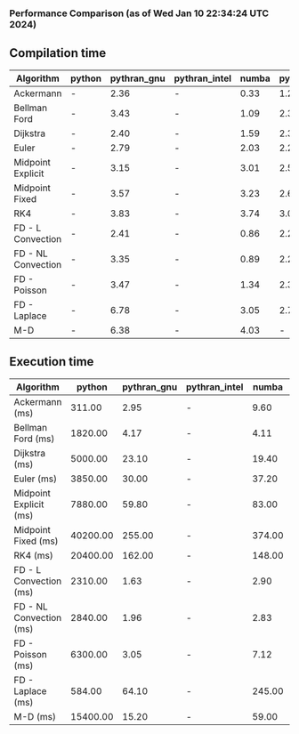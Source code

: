 ### Performance Comparison (as of Wed Jan 10 22:34:24 UTC 2024)
## Compilation time
Algorithm                 | python                    | pythran_gnu               | pythran_intel             | numba                     | pyccel_fortran_gnu        | pyccel_c_gnu              | pyccel_fortran_intel      | pyccel_c_intel           
------------------------- | ------------------------- | ------------------------- | ------------------------- | ------------------------- | ------------------------- | ------------------------- | ------------------------- | -------------------------
Ackermann                 | -                         | 2.36                      | -                         | 0.33                      | 1.21                      | 1.17                      | -                         | -                        
Bellman Ford              | -                         | 3.43                      | -                         | 1.09                      | 2.36                      | 2.52                      | -                         | -                        
Dijkstra                  | -                         | 2.40                      | -                         | 1.59                      | 2.38                      | 2.52                      | -                         | -                        
Euler                     | -                         | 2.79                      | -                         | 2.03                      | 2.29                      | 2.52                      | -                         | -                        
Midpoint Explicit         | -                         | 3.15                      | -                         | 3.01                      | 2.55                      | 2.77                      | -                         | -                        
Midpoint Fixed            | -                         | 3.57                      | -                         | 3.23                      | 2.60                      | 2.84                      | -                         | -                        
RK4                       | -                         | 3.83                      | -                         | 3.74                      | 3.05                      | 3.22                      | -                         | -                        
FD - L Convection         | -                         | 2.41                      | -                         | 0.86                      | 2.28                      | 2.49                      | -                         | -                        
FD - NL Convection        | -                         | 3.35                      | -                         | 0.89                      | 2.29                      | 2.53                      | -                         | -                        
FD - Poisson              | -                         | 3.47                      | -                         | 1.34                      | 2.39                      | 2.63                      | -                         | -                        
FD - Laplace              | -                         | 6.78                      | -                         | 3.05                      | 2.75                      | 2.94                      | -                         | -                        
M-D                       | -                         | 6.38                      | -                         | 4.03                      | -                         | -                         | -                         | -                        

## Execution time
Algorithm                 | python                    | pythran_gnu               | pythran_intel             | numba                     | pyccel_fortran_gnu        | pyccel_c_gnu              | pyccel_fortran_intel      | pyccel_c_intel           
------------------------- | ------------------------- | ------------------------- | ------------------------- | ------------------------- | ------------------------- | ------------------------- | ------------------------- | -------------------------
Ackermann (ms)            | 311.00                    | 2.95                      | -                         | 9.60                      | 1.55                      | 1.54                      | -                         | -                        
Bellman Ford (ms)         | 1820.00                   | 4.17                      | -                         | 4.11                      | 2.96                      | 5.96                      | -                         | -                        
Dijkstra (ms)             | 5000.00                   | 23.10                     | -                         | 19.40                     | 19.40                     | 31.60                     | -                         | -                        
Euler (ms)                | 3850.00                   | 30.00                     | -                         | 37.20                     | 15.80                     | 141.00                    | -                         | -                        
Midpoint Explicit (ms)    | 7880.00                   | 59.80                     | -                         | 83.00                     | 22.60                     | 286.00                    | -                         | -                        
Midpoint Fixed (ms)       | 40200.00                  | 255.00                    | -                         | 374.00                    | 75.80                     | 1440.00                   | -                         | -                        
RK4 (ms)                  | 20400.00                  | 162.00                    | -                         | 148.00                    | 37.20                     | 486.00                    | -                         | -                        
FD - L Convection (ms)    | 2310.00                   | 1.63                      | -                         | 2.90                      | 1.44                      | 1.63                      | -                         | -                        
FD - NL Convection (ms)   | 2840.00                   | 1.96                      | -                         | 2.83                      | 1.67                      | 2.19                      | -                         | -                        
FD - Poisson (ms)         | 6300.00                   | 3.05                      | -                         | 7.12                      | 2.81                      | 3.83                      | -                         | -                        
FD - Laplace (ms)         | 584.00                    | 64.10                     | -                         | 245.00                    | 62.50                     | 283.00                    | -                         | -                        
M-D (ms)                  | 15400.00                  | 15.20                     | -                         | 59.00                     | -                         | -                         | -                         | -                        

